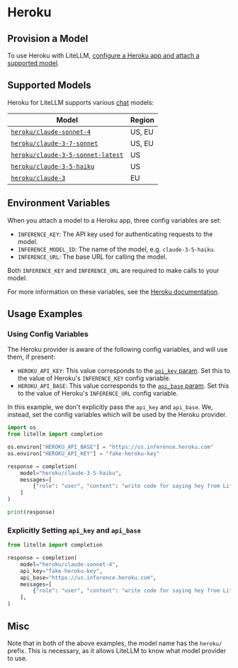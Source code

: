 # Heroku

## Provision a Model

To use Heroku with LiteLLM, [configure a Heroku app and attach a supported model](https://devcenter.heroku.com/articles/heroku-inference#provision-access-to-an-ai-model-resource).


## Supported Models

Heroku for LiteLLM supports various [chat](https://devcenter.heroku.com/articles/heroku-inference-api-v1-chat-completions) models:

| Model                             | Region  |
|-----------------------------------|---------|
| [`heroku/claude-sonnet-4`](https://devcenter.heroku.com/articles/heroku-inference-api-model-claude-4-sonnet)          | US, EU  |
| [`heroku/claude-3-7-sonnet`](https://devcenter.heroku.com/articles/heroku-inference-api-model-claude-3-7-sonnet)        | US, EU  |
| [`heroku/claude-3-5-sonnet-latest`](https://devcenter.heroku.com/articles/heroku-inference-api-model-claude-3-5-sonnet-latest) | US      |
| [`heroku/claude-3-5-haiku`](https://devcenter.heroku.com/articles/heroku-inference-api-model-claude-3-5-haiku)         | US      |
| [`heroku/claude-3`](https://devcenter.heroku.com/articles/heroku-inference-api-model-claude-3-haiku)                 | EU      |

## Environment Variables

When you attach a model to a Heroku app, three config variables are set:

- `INFERENCE_KEY`: The API key used for authenticating requests to the model.
- `INFERENCE_MODEL_ID`: The name of the model, e.g. `claude-3-5-haiku`.
- `INFERENCE_URL`: The base URL for calling the model.

Both `INFERENCE_KEY` and `INFERENCE_URL` are required to make calls to your model.

For more information on these variables, see the [Heroku documentation](https://devcenter.heroku.com/articles/heroku-inference#model-resource-config-vars).

## Usage Examples
### Using Config Variables

The Heroku provider is aware of the following config variables, and will use them, if present:

- `HEROKU_API_KEY`: This value corresponds to the [`api_key` param](https://docs.litellm.ai/docs/set_keys#litellmapi_key). Set this to the value of Heroku's `INFERENCE_KEY` config variable.
- `HEROKU_API_BASE`: This value corresponds to the [`api_base` param](https://docs.litellm.ai/docs/set_keys#litellmapi_base). Set this to the value of Heroku's `INFERENCE_URL` config variable.

In this example, we don't explicitly pass the `api_key` and `api_base`. We, instead, set the config variables which will be used by the Heroku provider.

```python
import os
from litellm import completion

os.environ["HEROKU_API_BASE"] = "https://us.inference.heroku.com"
os.environ["HEROKU_API_KEY"] = "fake-heroku-key"

response = completion(
    model="heroku/claude-3-5-haiku",
    messages=[
        {"role": "user", "content": "write code for saying hey from LiteLLM"}
    ]
)

print(response)
```

### Explicitly Setting `api_key` and `api_base`

```python
from litellm import completion

response = completion(
    model="heroku/claude-sonnet-4",
    api_key="fake-heroku-key",
    api_base="https://us.inference.heroku.com",
    messages=[
        {"role": "user", "content": "write code for saying hey from LiteLLM"}
    ],
)
```

## Misc

Note that in both of the above examples, the model name has the `heroku/` prefix. This is necessary, as it allows LiteLLM to know what model provider to use.